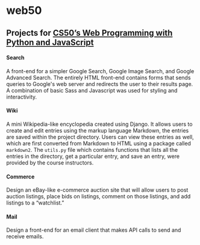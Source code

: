 # web50
## Projects for [CS50’s Web Programming with Python and JavaScript](https://www.edx.org/course/cs50s-web-programming-with-python-and-javascript)

#### Search 
A front-end for a simpler Google Search, Google Image Search, and Google Advanced Search. The entirely HTML front-end contains forms that sends queries to Google's web server and redirects the user to their results page. A combination of basic Sass and Javascript was used for styling and interactivity.

#### Wiki
A mini Wikipedia-like encyclopedia created using Django. It allows users to create and edit entries using the markup language Markdown, the entries are saved within the project directory. Users can view these entries as well, which are first converted from Markdown to HTML using a package called `markdown2`. The `utils.py` file which contains functions that lists all the entries in the directory, get a particular entry, and save an entry, were provided by the course instructors.

#### Commerce 
Design an eBay-like e-commerce auction site that will allow users to post auction listings, place bids on listings, comment on those listings, and add listings to a “watchlist.”


#### Mail
Design a front-end for an email client that makes API calls to send and receive emails.
